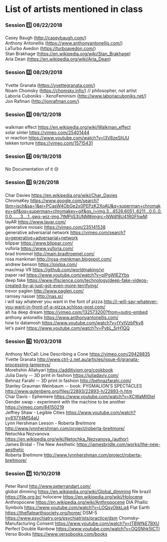 # List of artists mentioned in class
### Session :one: 08/22/2018

Casey Baugh (http://caseybaugh.com/) <br>
Anthony Antonellis (https://www.anthonyantonellis.com/) <br>
LaTurbo Avedon (https://turboavedon.com/) <br>
Stan Brakhage (https://en.wikipedia.org/wiki/Stan_Brakhage) <br>
Aria Dean (https://en.wikipedia.org/wiki/Aria_Dean) <br> 

### Session :two: 08/29/2018

Yvette Granata (https://yvettegranata.com/) <br>
Noam Chomsky (https://chomsky.info/) // philosopher, not artist <br>
Laboria Cuboniks - XenoFeminism (http://www.laboriacuboniks.net/) <br>
Jon Rafman (http://jonrafman.com/)

### Session :three: 09/12/2018

walkman effect https://en.wikipedia.org/wiki/Walkman_effect <br>
solar sinter https://vimeo.com/25401444 <br>
vr reaction https://www.youtube.com/watch?v=l3V8zeSljUU <br>
tekken torture https://vimeo.com/15715431 <br>

### Session :four: 09/19/2018
No Documentation of it :unamused:

### Session :five: 9/26/2018

Char Davies https://en.wikipedia.org/wiki/Char_Davies <br>
ChromaKey https://www.google.com/search?tbm=isch&sa=1&ei=PCasW4ObGe2x0PEPzK2XoAU&q=superman+chromakey+gif&oq=superman+chromakey+gif&gs_l=img.3...4526.6051..6211...0.0..0.0.0.......3....1..gws-wiz-img.7tMPiiS3UNM#imgrc=NWdf8U41RGFhwM: <br>
layAR https://www.layar.com/ <br>
generative mosaic https://vimeo.com/235141538 <br>
generative adversarial network https://vimeo.com/search?q=generative+adversarial+network <br>
blippar https://www.blippar.com/ <br>
vuforia https://www.vuforia.com/ <br>
brad trommel http://main.bradtroemel.com/ <br>
rosa menkman http://rosa-menkman.blogspot.com/ <br>
andrew benson https://pixlpa.com/ <br>
max/msp VR https://github.com/worldmaking/vr <br>
paper rad https://www.youtube.com/watch?v=pIPgWlE2Ybs <br>
deep fake https://www.iflscience.com/technology/deep-fake-videos-created-by-ai-just-got-even-more-terrifying/ <br>
trevor paglen http://www.paglen.com/ <br>
ramsey nasser http://nas.sr/ <br>
i will say whatever you want in the font of pizza http://i-will-say-whatever-you-want-in-front-of-a-pizza.schloss-post.com/ <br>
ah ha deep dream https://vimeo.com/132573200?from=outro-embed <br>
anthony antonellis https://www.anthonyantonellis.com/ <br>
how to datamosh https://www.youtube.com/watch?v=tYytVzbPky8 <br>
let's paint https://www.youtube.com/watch?v=PvbL_5rH1QQ <br>

### Session :six: 10/03/2018

Anthony McCall: Line Describing a Cone https://vimeo.com/29428835 <br>
Yvette Granata http://www.ctrl-z.net.au/articles/issue-6/granata-processing-lampreys/ <br>
Morehshin Allahyari https://additivism.org/cookbook <br>
Julia Daviy -- 3D print in fashion https://juliadaviy.com/ <br>
Behnaz Farahi -- 3D print in fashion http://behnazfarahi.com/ <br>
Stanley Grauman Weinbaum -- book: PYGMALION'S SPECTACLES http://www.gutenberg.org/files/22893/22893-h/22893-h.htm <br>
Char Davis - Ephemere https://www.youtube.com/watch?v=XCWaMll0leI <br>
Gender swap - experiment with the machine to be another https://vimeo.com/84150219 <br>
Jeffrey Shaw - Legible Cities https://www.youtube.com/watch?v=61l7Y4MS4aU  <br>
Lynn Hershman Leeson - Roberta Breitmore http://www.lynnhershman.com/project/roberta-breitmore/ <br>
Netochka Nezvanova https://en.wikipedia.org/wiki/Netochka_Nezvanova_(author) <br>
James Bridal - The New Aesthetic https://jamesbridle.com/works/the-new-aesthetic <br>
Roberta Breitmore http://www.lynnhershman.com/project/roberta-breitmore/ <br>

### Session :seven: 10/10/2018

Peter Rand http://www.peterrandart.com/ <br>
global dimming https://en.wikipedia.org/wiki/Global_dimming
file brazil https://file.org.br/
holocene https://en.wikipedia.org/wiki/Holocene
Anthropocene https://en.wikipedia.org/wiki/Anthropocene
DIA Phallic Symbols https://www.youtube.com/watch?v=LOQsvOkkLq4
Flat Earth https://theflatearthsociety.org/home/
DSM-5 https://www.psychiatry.org/psychiatrists/practice/dsm
Chomsky- Manufacturing Consent https://www.youtube.com/watch?v=tTBWfkE7BXU
Perfect Double Rainbow https://www.youtube.com/watch?v=OQSNhk5ICTI
Verso Books https://www.versobooks.com/books


